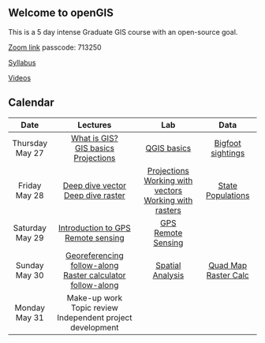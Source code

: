 ## Welcome to openGIS
This is a 5 day intense Graduate GIS course with an open-source goal.

[Zoom link](https://fordham.zoom.us/j/87342550947?pwd=ZnBwTFNtY2hOa2VrOEI3Q0NZTWdSdz09)
passcode: 713250


[Syllabus](syllabus.pdf)


[Videos](https://drive.google.com/drive/folders/1bySLV-gpwCComMs4fLwmFQmkAdAmBVUH?usp=sharing)

## Calendar
| Date | Lectures | Lab | Data |
|:----:|:--------:|:---:|:----:|
| Thursday <br> May 27 | [What is GIS?](what_is_GIS.pdf) <br> [GIS basics](2_Using_QGIS.pdf) <br> [Projections](3_GIS_details.pdf) | [QGIS basics](Lab1.docx) <br> | [Bigfoot sightings](bigfootSightings.csv) |
| Friday <br> May 28 | [Deep dive vector](4_deepDiveVector.pdf) <br> [Deep dive raster](5_deepDiveRaster.pdf) <br>  | [Projections](Lab2_projections.docx) <br> [Working with vectors](Lab4_vector.docx) <br> [Working with rasters](Lab5_raster.docx) | [State Populations](statePopulation.csv) |
| Saturday <br> May 29 | [Introduction to GPS](6_GPS.pdf) <br> [Remote sensing](7_remoteSensing_.pdf) <br>  | [GPS](GPS_to_GIS.pdf) <br> [Remote Sensing](Lab7_NDVI.docx)  | |
| Sunday <br> May 30 | [Georeferencing follow-along](9_georeference_followalong.pdf) <br> [Raster calculator follow-along](Lab8_SR.docx) | [Spatial Analysis](https://ncep.amnh.org/index.php/Detail/objects/1055)  | [Quad Map](gwlquad.jpg) <br> [Raster Calc](rasterCalc.zip)|
| Monday <br> May 31 | Make-up work <br> Topic review <br> Independent project development |  | |
 


 